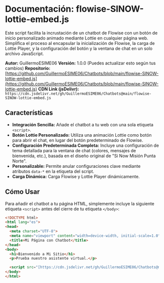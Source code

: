 # Documentación: flowise-SINOW-lottie-embed.js

Este script facilita la incrustación de un chatbot de Flowise con un botón de inicio personalizado animado mediante Lottie en cualquier página web. Simplifica el proceso al encapsular la inicialización de Flowise, la carga de Lottie Player, y la configuración del botón y la ventana de chat en un solo archivo JavaScript.

**Autor:** GuillermoESIME06
**Versión:** 1.0.0 (Puedes actualizar esto según tus cambios)
**Repositorio:** [https://github.com/GuillermoESIME06/Chatbots/blob/main/flowise-SINOW-lottie-embed.js](https://github.com/GuillermoESIME06/Chatbots/blob/main/flowise-SINOW-lottie-embed.js)
**CDN Link (jsDelivr):** `https://cdn.jsdelivr.net/gh/GuillermoESIME06/Chatbots@main/flowise-SINOW-lottie-embed.js`

## Características

* **Integración Sencilla:** Añade el chatbot a tu web con una sola etiqueta `<script>`.
* **Botón Lottie Personalizado:** Utiliza una animación Lottie como botón para abrir el chat, en lugar del botón predeterminado de Flowise.
* **Configuración Predeterminada Completa:** Incluye una configuración de tema detallada para la ventana de chat (colores, mensajes de bienvenida, etc.), basada en el diseño original de "Si Now Misión Punta Norte".
* **Personalizable:** Permite anular configuraciones clave mediante atributos `data-*` en la etiqueta del script.
* **Carga Dinámica:** Carga Flowise y Lottie Player dinámicamente.

## Cómo Usar

Para añadir el chatbot a tu página HTML, simplemente incluye la siguiente etiqueta `<script>` antes del cierre de tu etiqueta `</body>`:

```html
<!DOCTYPE html>
<html lang="es">
<head>
  <meta charset="UTF-8">
  <meta name="viewport" content="width=device-width, initial-scale=1.0">
  <title>Mi Página con Chatbot</title>
</head>
<body>
  <h1>Bienvenido a Mi Sitio</h1>
  <p>Prueba nuestro asistente virtual.</p>

  <script src="[https://cdn.jsdelivr.net/gh/GuillermoESIME06/Chatbots@main/flowise-SINOW-lottie-embed.js](https://cdn.jsdelivr.net/gh/GuillermoESIME06/Chatbots@main/flowise-SINOW-lottie-embed.js)" defer></script>
</body>
</html>
